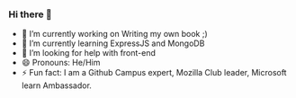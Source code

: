 ### Hi there 👋

- 🔭 I’m currently working on Writing my own book ;)
- 🌱 I’m currently learning ExpressJS and MongoDB
- 🤔 I’m looking for help with front-end 
- 😄 Pronouns: He/Him
- ⚡ Fun fact: I am a Github Campus expert, Mozilla Club leader, Microsoft learn Ambassador.
